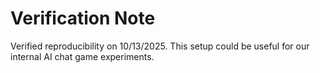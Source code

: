 # Verification Note
Verified reproducibility on 10/13/2025.
This setup could be useful for our internal AI chat game experiments. 